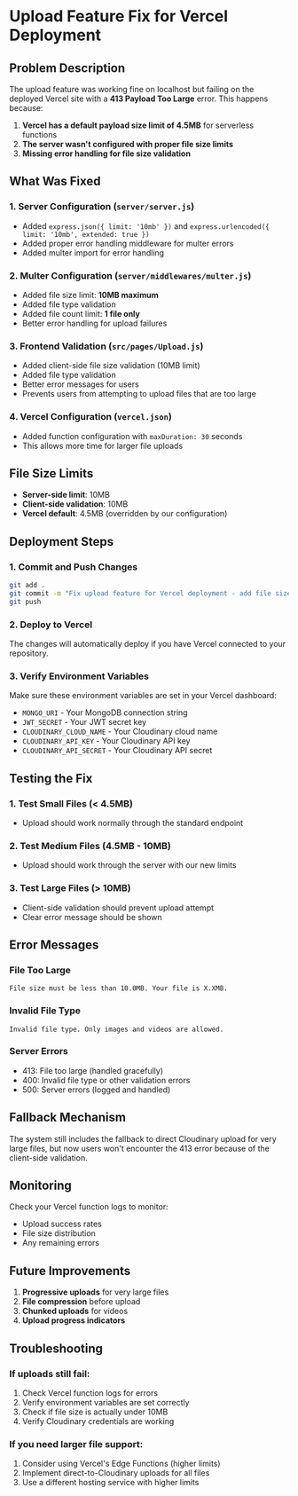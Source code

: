 # Upload Feature Fix for Vercel Deployment

## Problem Description

The upload feature was working fine on localhost but failing on the deployed Vercel site with a **413 Payload Too Large** error. This happens because:

1. **Vercel has a default payload size limit of 4.5MB** for serverless functions
2. **The server wasn't configured with proper file size limits**
3. **Missing error handling for file size validation**

## What Was Fixed

### 1. Server Configuration (`server/server.js`)

- Added `express.json({ limit: '10mb' })` and `express.urlencoded({ limit: '10mb', extended: true })`
- Added proper error handling middleware for multer errors
- Added multer import for error handling

### 2. Multer Configuration (`server/middlewares/multer.js`)

- Added file size limit: **10MB maximum**
- Added file type validation
- Added file count limit: **1 file only**
- Better error handling for upload failures

### 3. Frontend Validation (`src/pages/Upload.js`)

- Added client-side file size validation (10MB limit)
- Added file type validation
- Better error messages for users
- Prevents users from attempting to upload files that are too large

### 4. Vercel Configuration (`vercel.json`)

- Added function configuration with `maxDuration: 30` seconds
- This allows more time for larger file uploads

## File Size Limits

- **Server-side limit**: 10MB
- **Client-side validation**: 10MB
- **Vercel default**: 4.5MB (overridden by our configuration)

## Deployment Steps

### 1. Commit and Push Changes

```bash
git add .
git commit -m "Fix upload feature for Vercel deployment - add file size limits and validation"
git push
```

### 2. Deploy to Vercel

The changes will automatically deploy if you have Vercel connected to your repository.

### 3. Verify Environment Variables

Make sure these environment variables are set in your Vercel dashboard:

- `MONGO_URI` - Your MongoDB connection string
- `JWT_SECRET` - Your JWT secret key
- `CLOUDINARY_CLOUD_NAME` - Your Cloudinary cloud name
- `CLOUDINARY_API_KEY` - Your Cloudinary API key
- `CLOUDINARY_API_SECRET` - Your Cloudinary API secret

## Testing the Fix

### 1. Test Small Files (< 4.5MB)

- Upload should work normally through the standard endpoint

### 2. Test Medium Files (4.5MB - 10MB)

- Upload should work through the server with our new limits

### 3. Test Large Files (> 10MB)

- Client-side validation should prevent upload attempt
- Clear error message should be shown

## Error Messages

### File Too Large

```
File size must be less than 10.0MB. Your file is X.XMB.
```

### Invalid File Type

```
Invalid file type. Only images and videos are allowed.
```

### Server Errors

- 413: File too large (handled gracefully)
- 400: Invalid file type or other validation errors
- 500: Server errors (logged and handled)

## Fallback Mechanism

The system still includes the fallback to direct Cloudinary upload for very large files, but now users won't encounter the 413 error because of the client-side validation.

## Monitoring

Check your Vercel function logs to monitor:

- Upload success rates
- File size distribution
- Any remaining errors

## Future Improvements

1. **Progressive uploads** for very large files
2. **File compression** before upload
3. **Chunked uploads** for videos
4. **Upload progress indicators**

## Troubleshooting

### If uploads still fail:

1. Check Vercel function logs for errors
2. Verify environment variables are set correctly
3. Check if file size is actually under 10MB
4. Verify Cloudinary credentials are working

### If you need larger file support:

1. Consider using Vercel's Edge Functions (higher limits)
2. Implement direct-to-Cloudinary uploads for all files
3. Use a different hosting service with higher limits

